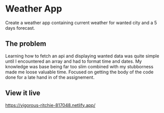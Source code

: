 # Weather App

Create a weather app containing current weather for wanted city and a 5 days forecast.

## The problem

Learning how to fetch an api and displaying wanted data was quite simple until I encountered an array and had to format time and dates. My knowledge was base being far too slim combined with my stubborness made me loose valuable time.
Focused on getting the body of the code done for a late hand in of the assignement.

## View it live

https://vigorous-ritchie-817048.netlify.app/
